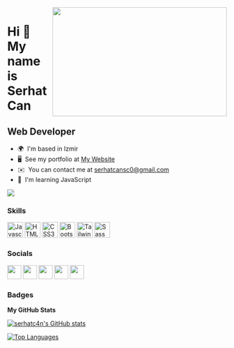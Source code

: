 <img src="https://media.giphy.com/media/iIqmM5tTjmpOB9mpbn/giphy.gif" align="right" width="400" height="250">

Hi 👋 My name is Serhat Can
===========================

Web Developer
-------------

* 🌍  I'm based in Izmir
* 🖥️  See my portfolio at [My Website](http://serhatc4n.github.io/Website/)
* ✉️  You can contact me at [serhatcansc0@gmail.com](mailto:serhatcansc0@gmail.com)
* 🧠  I'm learning JavaScript

<a href="https://www.twitter.com/serhatc4n" target="_blank" rel="noreferrer"><img
src="https://img.shields.io/twitter/follow/serhatc4n?logo=twitter&style=for-the-badge&color=444e59&labelColor=1c1917"
/></a>

### Skills

<p align="left">
<a href="https://developer.mozilla.org/en-US/docs/Web/JavaScript" target="_blank" rel="noreferrer"><img src="https://raw.githubusercontent.com/danielcranney/readme-generator/main/public/icons/skills/javascript-colored.svg" width="36" height="36" alt="Javascript" /></a>
<a href="https://developer.mozilla.org/en-US/docs/Glossary/HTML5" target="_blank" rel="noreferrer"><img src="https://raw.githubusercontent.com/danielcranney/readme-generator/main/public/icons/skills/html5-colored.svg" width="36" height="36" alt="HTML5" /></a>
<a href="https://www.w3.org/TR/CSS/#css" target="_blank" rel="noreferrer"><img src="https://raw.githubusercontent.com/danielcranney/readme-generator/main/public/icons/skills/css3-colored.svg" width="36" height="36" alt="CSS3" /></a>
<a href="https://getbootstrap.com/" target="_blank" rel="noreferrer"><img src="https://raw.githubusercontent.com/danielcranney/readme-generator/main/public/icons/skills/bootstrap-colored.svg" width="36" height="36" alt="Bootstrap" /></a>
<a href="https://tailwindcss.com/" target="_blank" rel="noreferrer"><img src="https://raw.githubusercontent.com/danielcranney/readme-generator/main/public/icons/skills/tailwindcss-colored.svg" width="36" height="36" alt="TailwindCSS" /></a>
<a href="https://sass-lang.com/" target="_blank" rel="noreferrer"><img src="https://raw.githubusercontent.com/danielcranney/readme-generator/main/public/icons/skills/sass-colored.svg" width="36" height="36" alt="Sass" /></a>
</p>


### Socials

<p align="left"> <a href="https://discord.com/users/Serhat#9542" target="_blank" rel="noreferrer"><img src="https://raw.githubusercontent.com/danielcranney/readme-generator/main/public/icons/socials/discord.svg" width="32" height="32" /></a> <a href="https://www.github.com/serhatc4n" target="_blank" rel="noreferrer"><img src="https://raw.githubusercontent.com/danielcranney/readme-generator/main/public/icons/socials/github.svg" width="32" height="32" /></a> <a href="http://www.instagram.com/serhatc4n" target="_blank" rel="noreferrer"><img src="https://raw.githubusercontent.com/danielcranney/readme-generator/main/public/icons/socials/instagram.svg" width="32" height="32" /></a> <a href="https://www.linkedin.com/in/serhatc4n" target="_blank" rel="noreferrer"><img src="https://raw.githubusercontent.com/danielcranney/readme-generator/main/public/icons/socials/linkedin.svg" width="32" height="32" /></a> <a href="https://www.twitter.com/serhatc4n" target="_blank" rel="noreferrer"><img src="https://raw.githubusercontent.com/danielcranney/readme-generator/main/public/icons/socials/twitter.svg" width="32" height="32" /></a></p>

### Badges

<b>My GitHub Stats</b>

<a href="http://www.github.com/serhatc4n"><img src="https://github-readme-stats.vercel.app/api?username=serhatc4n&show_icons=true&hide=&count_private=true&title_color=6366f1&text_color=ffffff&icon_color=444e59&bg_color=1c1917&hide_border=true&show_icons=true" alt="serhatc4n's GitHub stats" /></a>

<a href="https://github.com/serhatc4n" align="left"><img src="https://github-readme-stats.vercel.app/api/top-langs/?username=serhatc4n&langs_count=10&title_color=6366f1&text_color=ffffff&icon_color=444e59&bg_color=1c1917&hide_border=true&locale=en&custom_title=Top%20%Languages" alt="Top Languages" /></a>
